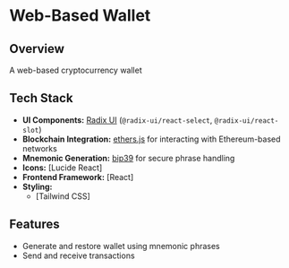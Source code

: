 # Web-Based Wallet

## Overview
A web-based cryptocurrency wallet 

## Tech Stack

- **UI Components:** [Radix UI](https://www.radix-ui.com/) (`@radix-ui/react-select`, `@radix-ui/react-slot`)
- **Blockchain Integration:** [ethers.js](https://docs.ethers.org/v6/) for interacting with Ethereum-based networks
- **Mnemonic Generation:** [bip39](https://www.npmjs.com/package/bip39) for secure phrase handling
- **Icons:** [Lucide React]
- **Frontend Framework:** [React]
- **Styling:**
  - [Tailwind CSS]
## Features
- Generate and restore wallet using mnemonic phrases
- Send and receive transactions 


